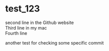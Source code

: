 # test_123
second line in the Github website   
Third line in my mac  
Fourth line  

another test for checking some specific commit  

